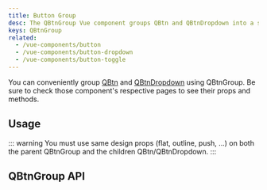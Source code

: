 ```yaml
---
title: Button Group
desc: The QBtnGroup Vue component groups QBtn and QBtnDropdown into a single unit.
keys: QBtnGroup
related:
  - /vue-components/button
  - /vue-components/button-dropdown
  - /vue-components/button-toggle
---
```


You can conveniently group [QBtn](/vue-components/button) and [QBtnDropdown](/vue-components/button-dropdown) using QBtnGroup. Be sure to check those component's respective pages to see their props and methods.

## Usage
<doc-example title="Examples" file="QBtnGroup/Group" />

::: warning
You must use same design props (flat, outline, push, ...) on both the parent QBtnGroup and the children QBtn/QBtnDropdown.
:::

<doc-example title="Spread horizontally" file="QBtnGroup/GroupSpread" />

<doc-example title="With QBtnDropdown" file="QBtnGroup/WithDropdown" />

## QBtnGroup API
<doc-api file="QBtnGroup" />
